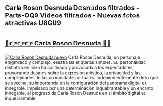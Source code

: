 ## Carla Roson Desnuda D𝚎sn𝚞dos filtr𝚊dos - Parts-OQ9 Vid𝚎os filtr𝚊dos - N𝚞evas f𝚘tos atr𝚊ctivas U8GU9

# <h2><a href="http://mb3u3u.tromn.icu/?c=Carla+Roson+Desnuda">🔗👉👉👉 Carla Roson Desnuda 🔗🔗</a></h2>

[![Carla Roson Desnuda nuevo](https://i.imgur.com/pEAQMta.gif)](http://mb3u3u.tromn.icu/?c=Carla+Roson+Desnuda)
Carla Roson Desnuda, un personaje enigmático y complejo, desafía las etiquetas simples. Su personalidad distintiva en línea ha cautivado y provocado a los espectadores, provocando debates sobre la expresión artística, la privacidad y las complejidades de las comunidades virtuales. Independientemente de lo que se avecina, su importancia en la configuración del panorama digital es innegable. Impulsado por una determinación inquebrantable y un encanto innegable, el progreso de Carla Roson Desnuda en el ámbito digital es inquebrantable.
